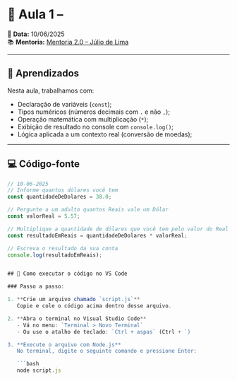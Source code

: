 # 💸 Aula 1 – 

📅 **Data:** 10/06/2025  
📚 **Mentoria:** [Mentoria 2.0 – Júlio de Lima](https://mentoria.juliodelima.com.br/)

---

## 🧠 Aprendizados

Nesta aula, trabalhamos com:

- Declaração de variáveis (`const`);
- Tipos numéricos (números decimais com `.` e não `,`);
- Operação matemática com multiplicação (`*`);
- Exibição de resultado no console com `console.log()`;
- Lógica aplicada a um contexto real (conversão de moedas);

---

## 💻 Código-fonte

```javascript
// 10-06-2025
// Informe quantos dólares você tem
const quantidadeDeDolares = 38.0;

// Pergunte a um adulto quantos Reais vale um Dólar
const valorReal = 5.57;

// Multiplique a quantidade de dólares que você tem pelo valor do Real
const resultadoEmReais = quantidadeDeDolares * valorReal;

// Escreva o resultado da sua conta
console.log(resultadoEmReais);


## 🧪 Como executar o código no VS Code

### Passo a passo:

1. **Crie um arquivo chamado `script.js`**  
   Copie e cole o código acima dentro desse arquivo.

2. **Abra o terminal no Visual Studio Code**  
   - Vá no menu: `Terminal > Novo Terminal`  
   - Ou use o atalho de teclado: `Ctrl + aspas` (Ctrl + `)

3. **Execute o arquivo com Node.js**  
   No terminal, digite o seguinte comando e pressione Enter:

   ```bash
   node script.js
